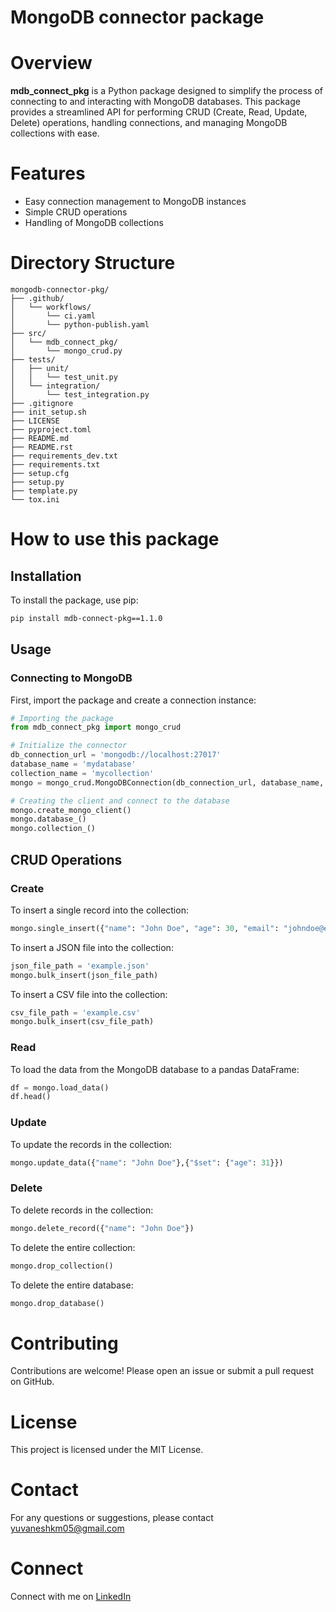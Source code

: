 # MongoDB connector package

# Overview
**mdb_connect_pkg** is a Python package designed to simplify the process of connecting to and interacting with MongoDB databases. This package provides a streamlined API for performing CRUD (Create, Read, Update, Delete) operations, handling connections, and managing MongoDB collections with ease.

# Features
* Easy connection management to MongoDB instances
* Simple CRUD operations
* Handling of MongoDB collections

# Directory Structure
```plaintext
mongodb-connector-pkg/
├── .github/
│   └── workflows/
│       └── ci.yaml
│       └── python-publish.yaml
├── src/
│   └── mdb_connect_pkg/
│       └── mongo_crud.py
├── tests/
│   ├── unit/
│   │   └── test_unit.py
│   └── integration/
│       └── test_integration.py
├── .gitignore
├── init_setup.sh
├── LICENSE
├── pyproject.toml
├── README.md
├── README.rst
├── requirements_dev.txt
├── requirements.txt
├── setup.cfg
├── setup.py
├── template.py
└── tox.ini
```

# How to use this package

## Installation
To install the package, use pip:
```bash
pip install mdb-connect-pkg==1.1.0
```

## Usage
### Connecting to MongoDB
First, import the package and create a connection instance:
```py
# Importing the package
from mdb_connect_pkg import mongo_crud

# Initialize the connector
db_connection_url = 'mongodb://localhost:27017'
database_name = 'mydatabase'
collection_name = 'mycollection'
mongo = mongo_crud.MongoDBConnection(db_connection_url, database_name, collection_name)

# Creating the client and connect to the database
mongo.create_mongo_client()
mongo.database_()
mongo.collection_()
```

## CRUD Operations

### Create
To insert a single record into the collection:
```py
mongo.single_insert({"name": "John Doe", "age": 30, "email": "johndoe@example.com"})
```
To insert a JSON file into the collection:
```py
json_file_path = 'example.json'
mongo.bulk_insert(json_file_path)
```
To insert a CSV file into the collection:
```py
csv_file_path = 'example.csv'
mongo.bulk_insert(csv_file_path)
```

### Read
To load the data from the MongoDB database to a pandas DataFrame:
```py
df = mongo.load_data()
df.head()
```

### Update
To update the records in the collection:
```py
mongo.update_data({"name": "John Doe"},{"$set": {"age": 31}})
```

### Delete
To delete records in the collection:
```py
mongo.delete_record({"name": "John Doe"})
```
To delete the entire collection:
```py
mongo.drop_collection()
```
To delete the entire database:
```py
mongo.drop_database()
```

# Contributing
Contributions are welcome! Please open an issue or submit a pull request on GitHub.

# License
This project is licensed under the MIT License.

# Contact
For any questions or suggestions, please contact [yuvaneshkm05@gmail.com](yuvaneshkm05@gmail.com)

# Connect
Connect with me on [LinkedIn](https://www.linkedin.com/in/yuvaneshkm)
